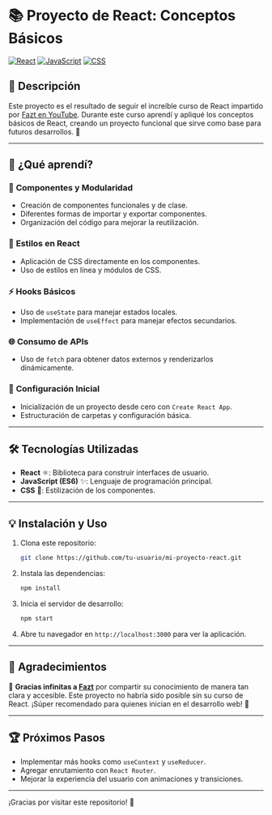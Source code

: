 
# 📚 Proyecto de React: Conceptos Básicos

[![React](https://img.shields.io/badge/React-18.0.0-blue?logo=react)](https://reactjs.org/) [![JavaScript](https://img.shields.io/badge/JavaScript-ES6-yellow?logo=javascript)](https://developer.mozilla.org/es/docs/Web/JavaScript) [![CSS](https://img.shields.io/badge/CSS-3-blue?logo=css3)](https://developer.mozilla.org/es/docs/Web/CSS)

## 🚀 Descripción

Este proyecto es el resultado de seguir el increíble curso de React impartido por [Fazt en YouTube](https://youtu.be/rLoWMU4L_qE). Durante este curso aprendí y apliqué los conceptos básicos de React, creando un proyecto funcional que sirve como base para futuros desarrollos. 🌟

---

## 📝 ¿Qué aprendí?

### 🎯 **Componentes y Modularidad**
- Creación de componentes funcionales y de clase.
- Diferentes formas de importar y exportar componentes.
- Organización del código para mejorar la reutilización.

### 🎨 **Estilos en React**
- Aplicación de CSS directamente en los componentes.
- Uso de estilos en línea y módulos de CSS.

### ⚡ **Hooks Básicos**
- Uso de `useState` para manejar estados locales.
- Implementación de `useEffect` para manejar efectos secundarios.

### 🌐 **Consumo de APIs**
- Uso de `fetch` para obtener datos externos y renderizarlos dinámicamente.

### 🔧 **Configuración Inicial**
- Inicialización de un proyecto desde cero con `Create React App`.
- Estructuración de carpetas y configuración básica.

---

## 🛠️ Tecnologías Utilizadas

- **React** ⚛️: Biblioteca para construir interfaces de usuario.
- **JavaScript (ES6)** ✨: Lenguaje de programación principal.
- **CSS** 🎨: Estilización de los componentes.

---

## 💡 Instalación y Uso

1. Clona este repositorio:
   ```bash
   git clone https://github.com/tu-usuario/mi-proyecto-react.git
   ```
2. Instala las dependencias:
   ```bash
   npm install
   ```
3. Inicia el servidor de desarrollo:
   ```bash
   npm start
   ```
4. Abre tu navegador en `http://localhost:3000` para ver la aplicación.

---

## 🙌 Agradecimientos

🎥 **Gracias infinitas a [Fazt](https://www.youtube.com/@FaztCode)** por compartir su conocimiento de manera tan clara y accesible. Este proyecto no habría sido posible sin su curso de React. ¡Súper recomendado para quienes inician en el desarrollo web! 🚀

---

## 🏆 Próximos Pasos

- Implementar más hooks como `useContext` y `useReducer`.
- Agregar enrutamiento con `React Router`.
- Mejorar la experiencia del usuario con animaciones y transiciones.

---

¡Gracias por visitar este repositorio! 🌟
